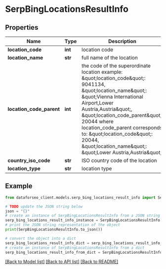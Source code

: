 # SerpBingLocationsResultInfo


## Properties

Name | Type | Description | Notes
------------ | ------------- | ------------- | -------------
**location_code** | **int** | location code | [optional] 
**location_name** | **str** | full name of the location | [optional] 
**location_code_parent** | **int** | the code of the superordinate location example: \&quot;location_code\&quot;: 9041134, \&quot;location_name\&quot;: \&quot;Vienna International Airport,Lower Austria,Austria\&quot;, \&quot;location_code_parent\&quot;: 20044 where location_code_parent corresponds to: \&quot;location_code\&quot;: 20044, \&quot;location_name\&quot;: \&quot;Lower Austria,Austria\&quot; | [optional] 
**country_iso_code** | **str** | ISO country code of the location | [optional] 
**location_type** | **str** | location type | [optional] 

## Example

```python
from dataforseo_client.models.serp_bing_locations_result_info import SerpBingLocationsResultInfo

# TODO update the JSON string below
json = "{}"
# create an instance of SerpBingLocationsResultInfo from a JSON string
serp_bing_locations_result_info_instance = SerpBingLocationsResultInfo.from_json(json)
# print the JSON string representation of the object
print(SerpBingLocationsResultInfo.to_json())

# convert the object into a dict
serp_bing_locations_result_info_dict = serp_bing_locations_result_info_instance.to_dict()
# create an instance of SerpBingLocationsResultInfo from a dict
serp_bing_locations_result_info_from_dict = SerpBingLocationsResultInfo.from_dict(serp_bing_locations_result_info_dict)
```
[[Back to Model list]](../README.md#documentation-for-models) [[Back to API list]](../README.md#documentation-for-api-endpoints) [[Back to README]](../README.md)


